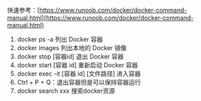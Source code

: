快速参考：[https://www.runoob.com/docker/docker-command-manual.html](https://www.runoob.com/docker/docker-command-manual.html)

1. docker ps -a 列出 Docker 容器
2. docker images 列出本地的 Docker 镜像
3. docker stop [容器id] 退出 Docker 容器
4. docker start [容器 id] 重新启动 Docker 容器
5. docker exec -it [容器 id] [文件路径] 进入容器
6. Ctrl + P + Q：退出容器但是可以保持容器运行
7. docker search xxx 搜索docker资源